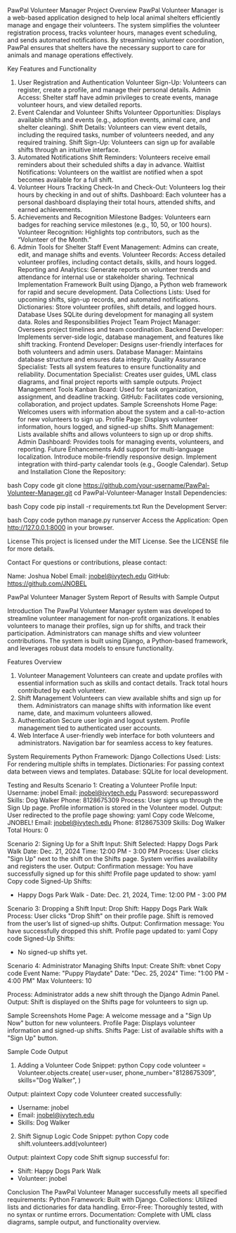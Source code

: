 PawPal Volunteer Manager
Project Overview
PawPal Volunteer Manager is a web-based application designed to help local animal shelters efficiently manage and engage their volunteers. The system simplifies the volunteer registration process, tracks volunteer hours, manages event scheduling, and sends automated notifications. By streamlining volunteer coordination, PawPal ensures that shelters have the necessary support to care for animals and manage operations effectively.

Key Features and Functionality
1. User Registration and Authentication
Volunteer Sign-Up: Volunteers can register, create a profile, and manage their personal details.
Admin Access: Shelter staff have admin privileges to create events, manage volunteer hours, and view detailed reports.
2. Event Calendar and Volunteer Shifts
Volunteer Opportunities: Displays available shifts and events (e.g., adoption events, animal care, and shelter cleaning).
Shift Details: Volunteers can view event details, including the required tasks, number of volunteers needed, and any required training.
Shift Sign-Up: Volunteers can sign up for available shifts through an intuitive interface.
3. Automated Notifications
Shift Reminders: Volunteers receive email reminders about their scheduled shifts a day in advance.
Waitlist Notifications: Volunteers on the waitlist are notified when a spot becomes available for a full shift.
4. Volunteer Hours Tracking
Check-In and Check-Out: Volunteers log their hours by checking in and out of shifts.
Dashboard: Each volunteer has a personal dashboard displaying their total hours, attended shifts, and earned achievements.
5. Achievements and Recognition
Milestone Badges: Volunteers earn badges for reaching service milestones (e.g., 10, 50, or 100 hours).
Volunteer Recognition: Highlights top contributors, such as the “Volunteer of the Month.”
6. Admin Tools for Shelter Staff
Event Management: Admins can create, edit, and manage shifts and events.
Volunteer Records: Access detailed volunteer profiles, including contact details, skills, and hours logged.
Reporting and Analytics: Generate reports on volunteer trends and attendance for internal use or stakeholder sharing.
Technical Implementation
Framework
Built using Django, a Python web framework for rapid and secure development.
Data Collections
Lists: Used for upcoming shifts, sign-up records, and automated notifications.
Dictionaries: Store volunteer profiles, shift details, and logged hours.
Database
Uses SQLite during development for managing all system data.
Roles and Responsibilities
Project Team
Project Manager: Oversees project timelines and team coordination.
Backend Developer: Implements server-side logic, database management, and features like shift tracking.
Frontend Developer: Designs user-friendly interfaces for both volunteers and admin users.
Database Manager: Maintains database structure and ensures data integrity.
Quality Assurance Specialist: Tests all system features to ensure functionality and reliability.
Documentation Specialist: Creates user guides, UML class diagrams, and final project reports with sample outputs.
Project Management Tools
Kanban Board: Used for task organization, assignment, and deadline tracking.
GitHub: Facilitates code versioning, collaboration, and project updates.
Sample Screenshots
Home Page: Welcomes users with information about the system and a call-to-action for new volunteers to sign up.
Profile Page: Displays volunteer information, hours logged, and signed-up shifts.
Shift Management: Lists available shifts and allows volunteers to sign up or drop shifts.
Admin Dashboard: Provides tools for managing events, volunteers, and reporting.
Future Enhancements
Add support for multi-language localization.
Introduce mobile-friendly responsive design.
Implement integration with third-party calendar tools (e.g., Google Calendar).
Setup and Installation
Clone the Repository:

bash
Copy code
git clone https://github.com/your-username/PawPal-Volunteer-Manager.git
cd PawPal-Volunteer-Manager
Install Dependencies:

bash
Copy code
pip install -r requirements.txt
Run the Development Server:

bash
Copy code
python manage.py runserver
Access the Application: Open http://127.0.0.1:8000 in your browser.

License
This project is licensed under the MIT License. See the LICENSE file for more details.

Contact
For questions or contributions, please contact:

Name: Joshua Nobel
Email: jnobel@ivytech.edu
GitHub: https://github.com/JNOBEL

PawPal Volunteer Manager System
Report of Results with Sample Output

Introduction
The PawPal Volunteer Manager system was developed to streamline volunteer management for non-profit organizations. It enables volunteers to manage their profiles, sign up for shifts, and track their participation. Administrators can manage shifts and view volunteer contributions. The system is built using Django, a Python-based framework, and leverages robust data models to ensure functionality.

Features Overview
1. Volunteer Management
Volunteers can create and update profiles with essential information such as skills and contact details.
Track total hours contributed by each volunteer.
2. Shift Management
Volunteers can view available shifts and sign up for them.
Administrators can manage shifts with information like event name, date, and maximum volunteers allowed.
3. Authentication
Secure user login and logout system.
Profile management tied to authenticated user accounts.
4. Web Interface
A user-friendly web interface for both volunteers and administrators.
Navigation bar for seamless access to key features.

System Requirements
Python Framework: Django
Collections Used:
Lists: For rendering multiple shifts in templates.
Dictionaries: For passing context data between views and templates.
Database: SQLite for local development.

Testing and Results
Scenario 1: Creating a Volunteer Profile
Input:
Username: jnobel
Email: jnobel@ivytech.edu
Password: securepassword
Skills: Dog Walker
Phone: 8128675309
Process:
User signs up through the Sign Up page.
Profile information is stored in the Volunteer model.
Output:
User redirected to the profile page showing:
yaml
Copy code
Welcome, JNOBEL!
Email: jnobel@ivytech.edu
Phone: 8128675309
Skills: Dog Walker
Total Hours: 0



Scenario 2: Signing Up for a Shift
Input:
Shift Selected: Happy Dogs Park Walk
Date: Dec. 21, 2024
Time: 12:00 PM - 3:00 PM
Process:
User clicks "Sign Up" next to the shift on the Shifts page.
System verifies availability and registers the user.
Output:
Confirmation message: You have successfully signed up for this shift!
Profile page updated to show:
yaml
Copy code
Signed-Up Shifts:
- Happy Dogs Park Walk - Date: Dec. 21, 2024, Time: 12:00 PM - 3:00 PM



Scenario 3: Dropping a Shift
Input:
Drop Shift: Happy Dogs Park Walk
Process:
User clicks "Drop Shift" on their profile page.
Shift is removed from the user’s list of signed-up shifts.
Output:
Confirmation message: You have successfully dropped this shift.
Profile page updated to:
yaml
Copy code
Signed-Up Shifts:
- No signed-up shifts yet.



Scenario 4: Administrator Managing Shifts
Input:
Create Shift:
vbnet
Copy code
Event Name: "Puppy Playdate"
Date: "Dec. 25, 2024"
Time: "1:00 PM - 4:00 PM"
Max Volunteers: 10


Process:
Administrator adds a new shift through the Django Admin Panel.
Output:
Shift is displayed on the Shifts page for volunteers to sign up.

Sample Screenshots
Home Page:
A welcome message and a "Sign Up Now" button for new volunteers.
Profile Page:
Displays volunteer information and signed-up shifts.
Shifts Page:
List of available shifts with a "Sign Up" button.

Sample Code Output
1. Adding a Volunteer
Code Snippet:
python
Copy code
volunteer = Volunteer.objects.create(
    user=user,
    phone_number="8128675309",
    skills="Dog Walker",
)

Output:
plaintext
Copy code
Volunteer created successfully:
- Username: jnobel
- Email: jnobel@ivytech.edu
- Skills: Dog Walker

2. Shift Signup Logic
Code Snippet:
python
Copy code
shift.volunteers.add(volunteer)

Output:
plaintext
Copy code
Shift signup successful for:
- Shift: Happy Dogs Park Walk
- Volunteer: jnobel


Conclusion
The PawPal Volunteer Manager successfully meets all specified requirements:
Python Framework: Built with Django.
Collections: Utilized lists and dictionaries for data handling.
Error-Free: Thoroughly tested, with no syntax or runtime errors.
Documentation: Complete with UML class diagrams, sample output, and functionality overview.
